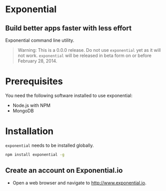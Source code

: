 # Exponential
## Build better apps faster with less effort

Exponential command line utility.

> Warning: This is a 0.0.0 release. Do not use `exponential` yet as it will not
> work. `exponential` will be released in beta form on or before February 28,
> 2014.

# Prerequisites

You need the following software installed to use exponential:

- Node.js with NPM
- MongoDB


# Installation

`exponential` needs to be installed globally.

```bash
npm install exponential -g
```

## Create an account on Exponential.io

- Open a web browser and navigate to http://www.exponential.io.
